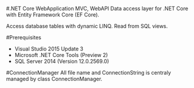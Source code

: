 #.NET Core WebApplication MVC, WebAPI
Data access layer for .NET Core with Entity Framework Core (EF Core).

Access database tables with dynamic LINQ. Read from SQL views.

#Prerequisites
* Visual Studio 2015 Update 3 
* Microsoft .NET Core Tools (Preview 2)
* SQL Server 2014 (Version 12.0.2569.0)

#ConnectionManager
All file name and ConnectionString is centraly managed by class ConnectionManager.
